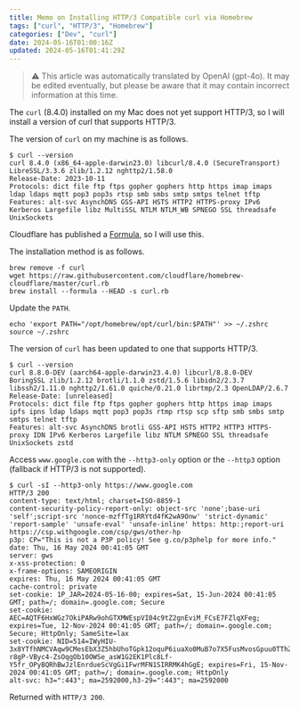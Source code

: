 ```yaml
---
title: Memo on Installing HTTP/3 Compatible curl via Homebrew
tags: ["curl", "HTTP/3", "Homebrew"]
categories: ["Dev", "curl"]
date: 2024-05-16T01:00:16Z
updated: 2024-05-16T01:41:29Z
---
```


> ⚠️ This article was automatically translated by OpenAI (gpt-4o).
> It may be edited eventually, but please be aware that it may contain incorrect information at this time.

The `curl` (8.4.0) installed on my Mac does not yet support HTTP/3, so I will install a version of curl that supports HTTP/3.

The version of `curl` on my machine is as follows.

```
$ curl --version
curl 8.4.0 (x86_64-apple-darwin23.0) libcurl/8.4.0 (SecureTransport) LibreSSL/3.3.6 zlib/1.2.12 nghttp2/1.58.0
Release-Date: 2023-10-11
Protocols: dict file ftp ftps gopher gophers http https imap imaps ldap ldaps mqtt pop3 pop3s rtsp smb smbs smtp smtps telnet tftp
Features: alt-svc AsynchDNS GSS-API HSTS HTTP2 HTTPS-proxy IPv6 Kerberos Largefile libz MultiSSL NTLM NTLM_WB SPNEGO SSL threadsafe UnixSockets
```

Cloudflare has published a [Formula](https://github.com/cloudflare/homebrew-cloudflare/blob/master/curl.rb), so I will use this.

The installation method is as follows.

```
brew remove -f curl
wget https://raw.githubusercontent.com/cloudflare/homebrew-cloudflare/master/curl.rb
brew install --formula --HEAD -s curl.rb
```

Update the `PATH`.

```
echo 'export PATH="/opt/homebrew/opt/curl/bin:$PATH"' >> ~/.zshrc
source ~/.zshrc
```

The version of `curl` has been updated to one that supports HTTP/3.

```
$ curl --version
curl 8.8.0-DEV (aarch64-apple-darwin23.4.0) libcurl/8.8.0-DEV BoringSSL zlib/1.2.12 brotli/1.1.0 zstd/1.5.6 libidn2/2.3.7 libssh2/1.11.0 nghttp2/1.61.0 quiche/0.21.0 librtmp/2.3 OpenLDAP/2.6.7
Release-Date: [unreleased]
Protocols: dict file ftp ftps gopher gophers http https imap imaps ipfs ipns ldap ldaps mqtt pop3 pop3s rtmp rtsp scp sftp smb smbs smtp smtps telnet tftp
Features: alt-svc AsynchDNS brotli GSS-API HSTS HTTP2 HTTP3 HTTPS-proxy IDN IPv6 Kerberos Largefile libz NTLM SPNEGO SSL threadsafe UnixSockets zstd
```

Access `www.google.com` with the `--http3-only` option or the `--http3` option (fallback if HTTP/3 is not supported).

```
$ curl -sI --http3-only https://www.google.com
HTTP/3 200 
content-type: text/html; charset=ISO-8859-1
content-security-policy-report-only: object-src 'none';base-uri 'self';script-src 'nonce-mzffTg1RRYtd4fK2wA9Onw' 'strict-dynamic' 'report-sample' 'unsafe-eval' 'unsafe-inline' https: http:;report-uri https://csp.withgoogle.com/csp/gws/other-hp
p3p: CP="This is not a P3P policy! See g.co/p3phelp for more info."
date: Thu, 16 May 2024 00:41:05 GMT
server: gws
x-xss-protection: 0
x-frame-options: SAMEORIGIN
expires: Thu, 16 May 2024 00:41:05 GMT
cache-control: private
set-cookie: 1P_JAR=2024-05-16-00; expires=Sat, 15-Jun-2024 00:41:05 GMT; path=/; domain=.google.com; Secure
set-cookie: AEC=AQTF6HxWGz7OkiPARw9ohGTXMWEspVI04c9tZ2gnEviM_FCsE7FZlqXFeg; expires=Tue, 12-Nov-2024 00:41:05 GMT; path=/; domain=.google.com; Secure; HttpOnly; SameSite=lax
set-cookie: NID=514=IWyHIU-3x8YTfhNMCVAqw9CMesEbX3Z5hbUhoTGpk12oquP6iuaXo0MuB7o7X5FusMvosGpuu0TThZ4Pu-r8gP-VByc4-ZsOqgOb10OWSe_asW1G2EK1Plc8Lf-Y5fr_OPyBQRhBwJzlEnrdueScVgGi1FwrMFN1SIRRMK4hGgE; expires=Fri, 15-Nov-2024 00:41:05 GMT; path=/; domain=.google.com; HttpOnly
alt-svc: h3=":443"; ma=2592000,h3-29=":443"; ma=2592000
```

Returned with `HTTP/3 200`.
